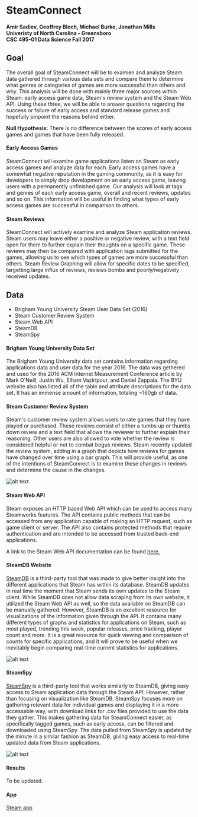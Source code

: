 # SteamConnect

**Amir Sadiev, Geoffrey Blech, Michael Burke, Jonathan Mills**  
**Univeristy of North Carolina - Greensboro**  
**CSC 495-01 Data Science Fall 2017**

## Goal
The overall goal of SteamConnect will be to examien and analyze Steam data gathered through various data sets and compare them to determine what genres or categories of games are more successful than others and why. This analysis will be done with mainly three major sources within Steam: early access game data, Steam's review system and the Steam Web API. Using these three, we will be able to answer questions regarding the success or failure of early access and standard release games and hopefully pinpoint the reasons behind either.

**Null Hypothesis:** There is no difference between the scores of early access games and games that have been fully released.

#### Early Access Games
SteamConnect will examine game applications listen on Steam as early access games and analyze data for each. Early access games have a somewhat negative reputation in the gaming community, as it is easy for developers to simply drop development on an early access game, leaving users with a permanently unfinished game. Our analysis will look at tags and genres of each early access game, overall and recent reviews, updates and so on. This information will be useful in finding what types of early access games are successful in comparison to others.

#### Steam Reviews
SteamConnect will actively examine and analyze Steam application reviews. Steam users may leave either a positive or negative review, with a text field open for them to further explain their thoughts on a specific game. These reviews may then be compared with application tags submitted for the games, allowing us to see which types of games are more successful than others. Steam Review Graphing will allow for specific dates to be specified, targetting large influx of reviews, reviews bombs and poorly/negatively received updates.

## Data
- Brigham Young University Steam User Data Set (2016)
- Steam Customer Review System
- Steam Web API
- SteamDB
- SteamSpy

#### Brigham Young University Data Set
The Brigham Young University data set contains information regarding applications data and user data for the year 2016. The data was gethered and used for the 2016 ACM Internet Measurement Conference article by Mark O'Neill, Justin Wu, Elham Vaziripour, and Daniel Zappala. The BYU website also has listed all of the table and attribute descriptions for the data set. It has an immense amount of information, totaling ~160gb of data.

#### Steam Customer Review System
Steam's customer review system allows users to rate games that they have played or purchased. These reviews consist of either a tumbs up or thumbs down review and a text field that allows the reviewer to further explain their reasoning. Other users are also allowed to vote whether the review is considered helpful or not to combat bogus reviews. Steam recently updated the review system, adding in a graph that depicts how reviews for games have changed over time using a bar graph. This will provide useful, as one of the intentions of SteamConnect is to examine these changes in reviews and determine the cause in the changes.

![alt text](https://i.imgur.com/EWp9Es4.png "Steam Review Graph for PUBG")

#### Steam Web API
Steam exposes an HTTP based Web API which can be used to access many Steamworks features. The API contains public methods that can be accessed from any application capable of making an HTTP request, such as game client or server. The API also contains protected methods that require authentication and are intended to be accessed from trusted back-end applications.
  
A link to the Steam Web API documentation can be found [here.](https://developer.valvesoftware.com/wiki/Steam_Web_API)

#### SteamDB Website
[SteamDB](https://steamdb.info/) is a third-party tool that was made to give better insight into the different applications that Steam has within its database. SteamDB updates in real time the moment that Steam sends its own updates to the Steam client. While SteamDB does not allow data scraping from its own website, it utilized the Steam Web API as well, so the data available on SteamDB can be manually gathered. However, SteamDB is an excellent resource for visualizations of the information given through the API. It contains many different types of graphs and statistics for applications on Steam, such as most played, trending this week, popular releases, price tracking, player count and more. It is a great resource for quick viewing and comparison of counts for specific applications, and it will prove to be useful when we inevitably begin comparing real-time current statistics for applications.
  
![alt text](https://i.imgur.com/zHwB8gi.png "Example of PUBG through SteamDB")

#### SteamSpy
[SteamSpy](https://steamspy.com/) is a third-party tool that works similarly to SteamDB, giving easy access to Steam application data through the Steam API. However, rather than focusing on visualization like SteamDB, SteamSpy focuses more on gathering relevant data for individual games and displaying it in a more accessable way, with download links for .csv files provided to use the data they gather. This makes gathering data for SteamConnect easier, as specifically tagged games, such as early access, can be filtered and downloaded using SteamSpy. The data pulled from SteamSpy is updated by the minute in a similar fashion as SteamDB, giving easy access to real-time updated data from Steam applications.

![alt text](https://i.imgur.com/cZaZmUJ.png "Example of PUBG through SteamSpy")

#### Results
To be updated.
#### App
[Steam app](https://play.google.com/store/apps/details?id=com.valvesoftware.android.steam.community&hl=en)
